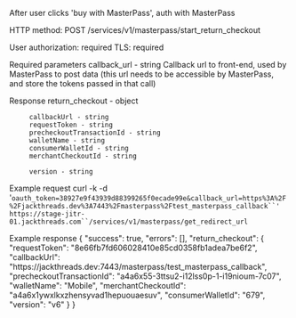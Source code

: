 After user clicks 'buy with MasterPass', auth with MasterPass 

HTTP method: POST /services/v1/masterpass/start_return_checkout

User authorization: required
TLS: required

Required parameters
 callback_url - string Callback url to front-end, used by MasterPass to post data (this url needs to be accessible by MasterPass, and store the tokens passed in that call)


Response
 return_checkout - object 

         callbackUrl - string 
         requestToken - string 
         precheckoutTransactionId - string 
         walletName - string 
         consumerWalletId - string 
         merchantCheckoutId - string 

         version - string 



Example request
        curl -k -d '`oauth_token=38927e9f43939d88399265f0ecade99e&callback_url=https%3A%2F%2Fjackthreads.dev%3A7443%2Fmasterpass%2Ftest_masterpass_callback``' https://stage-jitr-01.jackthreads.com``/services/v1/masterpass/get_redirect_url`

Example response
        { "success": true, "errors": [], "return_checkout": { "requestToken": "8e66fb7fd606028410e85cd0358fb1adea7be6f2", "callbackUrl": "https:\/\/jackthreads.dev:7443\/masterpass\/test_masterpass_callback", "precheckoutTransactionId": "a4a6x55-3ttsu2-i12lss0p-1-i19nioum-7c07", "walletName": "Mobile", "merchantCheckoutId": "a4a6x1ywxlkxzhensyvad1hepuouaesuv", "consumerWalletId": "679", "version": "v6" } }